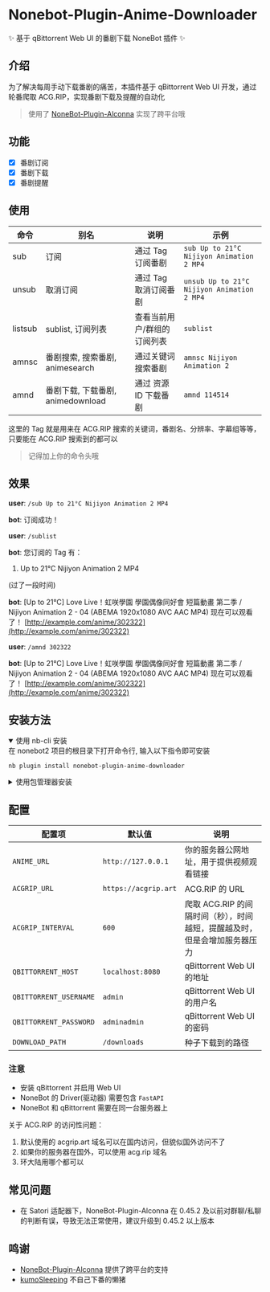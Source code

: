 # Nonebot-Plugin-Anime-Downloader
✨ 基于 qBittorrent Web UI 的番剧下载 NoneBot 插件 ✨

## 介绍
为了解决每周手动下载番剧的痛苦，本插件基于 qBittorrent Web UI 开发，通过轮番爬取 ACG.RIP，实现番剧下载及提醒的自动化

> 使用了 [NoneBot-Plugin-Alconna](https://github.com/nonebot/plugin-alconna) 实现了跨平台哦

## 功能
- [x] 番剧订阅
- [x] 番剧下载
- [x] 番剧提醒

## 使用
| 命令 | 别名 | 说明 | 示例 |
| --- | --- | --- | --- |
| sub | 订阅 | 通过 Tag 订阅番剧 | `sub Up to 21°C Nijiyon Animation 2 MP4` |
| unsub | 取消订阅 | 通过 Tag 取消订阅番剧 | `unsub Up to 21°C Nijiyon Animation 2 MP4` |
| listsub | sublist, 订阅列表 | 查看当前用户/群组的订阅列表 | `sublist` |
| amnsc | 番剧搜索, 搜索番剧, animesearch | 通过关键词搜索番剧 | `amnsc Nijiyon Animation 2` |
| amnd | 番剧下载, 下载番剧, animedownload | 通过 资源ID 下载番剧 | `amnd 114514` |

这里的 Tag 就是用来在 ACG.RIP 搜索的关键词，番剧名、分辨率、字幕组等等，只要能在 ACG.RIP 搜索到的都可以

> 记得加上你的命令头哦

## 效果

**user**: `/sub Up to 21°C Nijiyon Animation 2 MP4`

**bot**: 订阅成功！

**user**: `/sublist`

**bot**: 您订阅的 Tag 有：
1. Up to 21°C Nijiyon Animation 2 MP4

(过了一段时间)

**bot**: [Up to 21°C] Love Live！虹咲學園 學園偶像同好會 短篇動畫 第二季 / Nijiyon Animation 2 - 04 (ABEMA 1920x1080 AVC AAC MP4) 现在可以观看了！
[http://example.com/anime/302322](http://example.com/anime/302322)

**user**: `/amnd 302322`

**bot**: [Up to 21°C] Love Live！虹咲學園 學園偶像同好會 短篇動畫 第二季 / Nijiyon Animation 2 - 04 (ABEMA 1920x1080 AVC AAC MP4) 现在可以观看了！
[http://example.com/anime/302322](http://example.com/anime/302322)


## 安装方法
<details open>
<summary>使用 nb-cli 安装</summary>
在 nonebot2 项目的根目录下打开命令行, 输入以下指令即可安装

    nb plugin install nonebot-plugin-anime-downloader

</details>

<details>
<summary>使用包管理器安装</summary>
在 nonebot2 项目的插件目录下, 打开命令行, 根据你使用的包管理器, 输入相应的安装命令

<details>
<summary>pip</summary>

    pip install nonebot-plugin-anime-downloader
</details>
<details>
<summary>pdm</summary>

    pdm add nonebot-plugin-anime-downloader
</details>
<details>
<summary>poetry</summary>

    poetry add nonebot-plugin-anime-downloader
</details>
<details>
<summary>conda</summary>

    conda install nonebot-plugin-anime-downloader
</details>

打开 nonebot2 项目根目录下的 `pyproject.toml` 文件, 在 `[tool.nonebot]` 部分追加写入

    plugins = ["nonebot_plugin_steam_info"]

</details>


## 配置
| 配置项 | 默认值 | 说明 |
| --- | --- | --- |
| `ANIME_URL` | `http://127.0.0.1` | 你的服务器公网地址，用于提供视频观看链接 |
| `ACGRIP_URL` | `https://acgrip.art` | ACG.RIP 的 URL |
| `ACGRIP_INTERVAL` | `600` | 爬取 ACG.RIP 的间隔时间（秒），时间越短，提醒越及时，但是会增加服务器压力 |
| `QBITTORRENT_HOST` | `localhost:8080` | qBittorrent Web UI 的地址 |
| `QBITTORRENT_USERNAME` | `admin` | qBittorrent Web UI 的用户名 |
| `QBITTORRENT_PASSWORD` | `adminadmin` | qBittorrent Web UI 的密码 |
| `DOWNLOAD_PATH` | `/downloads` | 种子下载到的路径 |

### 注意
- 安装 qBittorrent 并启用 Web UI
- NoneBot 的 Driver(驱动器) 需要包含 `FastAPI`
- NoneBot 和 qBittorrent 需要在同一台服务器上

关于 ACG.RIP 的访问性问题：
1. 默认使用的 acgrip.art 域名可以在国内访问，但貌似国外访问不了
2. 如果你的服务器在国外，可以使用 acg.rip 域名
3. 环大陆用哪个都可以

## 常见问题
- 在 Satori 适配器下，NoneBot-Plugin-Alconna 在 0.45.2 及以前对群聊/私聊的判断有误，导致无法正常使用，建议升级到 0.45.2 以上版本

## 鸣谢
- [NoneBot-Plugin-Alconna](https://github.com/nonebot/plugin-alconna) 提供了跨平台的支持
- [kumoSleeping](https://github.com/kumoSleeping) 不自己下番的懒猪
